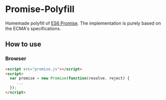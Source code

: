 # Promise-Polyfill

Homemade polyfill of [ES6 Promise](http://www.ecma-international.org/ecma-262/6.0/#sec-promise-constructor). 
The implementation is purely based on the ECMA's specifications.

## How to use

### Browser
```html
<script src="promise.js"></script>
<script>
  var promise = new Promise(function(resolve, reject) {
     ...
  });
</script>
```
